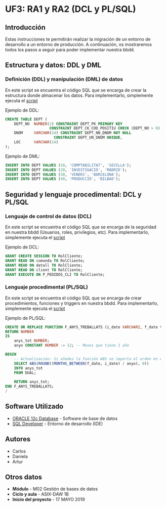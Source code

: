 # UF3: RA1 y RA2 (DCL y PL/SQL)

## Introducción

Estas instrucciones te permitirán realizar la migración de un entorno de desarrollo a un entorno de producción.  A continuación, os mostraremos todos los pasos a seguir para poder implementar nuestra bbdd.


## Estructura y datos: DDL y DML

### Definición (DDL) y manipulación (DML) de datos

En este script se encuentra el código SQL que se encarga de crear la estructura donde almacenar los datos.
Para implementarlo, simplemente ejecuta el [script](https://github.com/guzanaz/G3-pl-sql/blob/master/G3_tablas_inserts.sql)

Ejemplo de DDL:

```sql
CREATE TABLE DEPT (
    DEPT_NO  NUMBER(2) CONSTRAINT DEPT_PK PRIMARY KEY
                    CONSTRAINT DEPT_CK_COD_POSITIU CHECK (DEPT_NO > 0),
    DNOM     VARCHAR(14) CONSTRAINT DEPT_NN_DNOM NOT NULL 
                      CONSTRAINT DEPT_UN_DNOM UNIQUE,
    LOC      VARCHAR(14) 
);

```

Ejemplo de DML:

```sql
INSERT INTO DEPT VALUES (10, 'COMPTABILITAT', 'SEVILLA');
INSERT INTO DEPT VALUES (20, 'INVESTIGACIÓ', 'MADRID');
INSERT INTO DEPT VALUES (30, 'VENDES', 'BARCELONA');
INSERT INTO DEPT VALUES (40, 'PRODUCCIÓ', 'BILBAO');

```

## Seguridad y lenguaje procedimental: DCL y PL/SQL

### Lenguaje de control de datos (DCL)

En este script se encuentra el código SQL que se encarga de la seguridad en nuestra bbdd (Usuarios, roles, privilegios, etc).
Para implementarlo, simplemente ejecuta el [script](https://github.com/guzanaz/G3-pl-sql/blob/master/Parte_1.sql)

Ejemplo de DCL:

```sql
GRANT CREATE SESSION TO RolCliente;
GRANT READ ON comanda TO RolCliente; 
GRANT READ ON detall TO RolCliente;
GRANT READ ON client TO RolCliente;
GRANT EXECUTE ON P_PEDIDOS_CLI TO RolCliente;

```

### Lenguaje procedimental (PL/SQL)

En este script se encuentra el código SQL que se encarga de crear procedimientos, funciones y triggers en nuestra bbdd.
Para implementarlo, simplemente ejecuta el [script](https://github.com/guzanaz/G3-pl-sql/blob/master/Parte_2.sql)

Ejemplo de PL/SQL:

```sql
CREATE OR REPLACE FUNCTION F_ANYS_TREBALLATS (i_date VARCHAR2, f_date VARCHAR2)
RETURN NUMBER
IS
    anys_tot NUMBER;
    anyo CONSTANT NUMBER := 12; -- Meses que tiene 1 año

BEGIN
    -- Actualización: Si añades la función ABS no importa el orden en el que introduzcas las fechas 
    SELECT ABS(ROUND((MONTHS_BETWEEN(f_date, i_date) / anyo), 0))
    INTO anys_tot
    FROM DUAL;
    
    RETURN anys_tot;
END F_ANYS_TREBALLATS;
/

```

## Software Utilizado

* [ORACLE 12c Database](https://www.oracle.com/es/corporate/features/database-12c/) - Software de base de datos
* [SQL Developer](https://www.oracle.com/database/technologies/appdev/sql-developer.html) - Entorno de desarrollo (IDE)

## Autores

* Carlos
* Daniela
* Artur

## Otros datos

* **Módulo** - M02 Gestión de bases de datos
* **Ciclo y aula** - ASIX-DAW 1B
* **Inicio del proyecto** - 17 MAYO 2019

